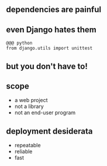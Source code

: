 <!SLIDE>

## dependencies are painful ##

<!SLIDE>

## even Django hates them ##

<!SLIDE>

    @@@ python
    from django.utils import unittest

<!SLIDE>

## but you don't have to! ##

<!SLIDE incremental>

## scope ##

* a web project
* not a library
* not an end-user program

<!SLIDE incremental>

## deployment desiderata ##

* repeatable
* reliable
* fast
